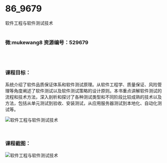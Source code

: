 # 86_9679
软件工程与软件测试技术
<br/></br>
<h3>微:mukewang8 资源编号：529679</h3>
<br/></br>
<h3>课程目标：</h3>
<p>系统介绍了<a title="查看与 软件 相关的文章" target="_blank">软件</a>品质保证体系和<a title="查看与 软件 相关的文章" target="_blank">软件</a>测试原理。从软件工程学、质量保证、风险管理等角度阐述了软件测试以及软件测试策略的设计原则。本书重点讲解软件测试的流程和技术方法，深入剖析和探讨了各种测试类型和不同阶段比较成熟的技术以及方法，包括从单元测试到验收、安装测试，从应用服务器测试到本地化、自动化测试等。</p>
<p><img src="https://www.ko996.com/wp-content/uploads/img/2019/12/2-15-300x117.png" alt="软件工程与软件测试技术"></p>
<p>&nbsp;</p>
<h3>课程截图：</h3>
<p><img src="https://www.ko996.com/wp-content/uploads/img/2019/12/11-31.png" alt="软件工程与软件测试技术"></p>
<p>&nbsp;</p>
<p>&nbsp;</p>
